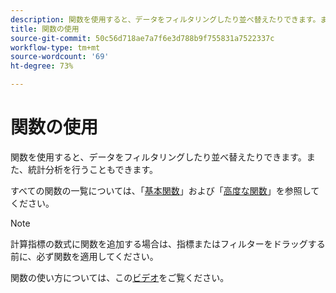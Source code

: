 ```yaml
---
description: 関数を使用すると、データをフィルタリングしたり並べ替えたりできます。また、統計分析を行うこともできます。
title: 関数の使用
source-git-commit: 50c56d718ae7a7f6e3d788b9f755831a7522337c
workflow-type: tm+mt
source-wordcount: '69'
ht-degree: 73%

---
```


# 関数の使用

関数を使用すると、データをフィルタリングしたり並べ替えたりできます。また、統計分析を行うこともできます。

すべての関数の一覧については、「[基本関数](/help/components/calc-metrics/cm-functions.md)」および「[高度な関数](/help/components/calc-metrics/cm-adv-functions.md)」を参照してください。

>[!NOTE]
>
>計算指標の数式に関数を追加する場合は、指標またはフィルターをドラッグする前に、必ず関数を適用してください。

関数の使い方については、この[ビデオ](https://youtu.be/SSyWvomnewI)をご覧ください。
